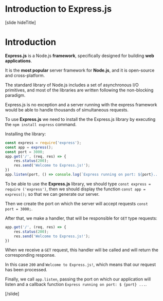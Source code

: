 # Introduction to Express.js

[slide hideTitle]

# Introduction

**Express.js** is a Node.js **framework**, specifically designed for building **web applications**. 

It is the **most popular** server framework for **Node.js**, and it is open-source and cross-platform.

The standard library of Node.js includes a set of asynchronous I/O primitives, and most of the libraries are written following the non-blocking paradigm.

Express.js is no exception and a server running with the express framework would be able to handle thousands of simultaneous requests.

To use **Express.js** we need to install the the Express.js library by executing the `npm install express` command.

Installing the library:

```js
const express = require('express');
const app = express();
const port = 3000;
app.get('/', (req, res) => {
    res.status(200);
    res.send('Welcome to Express.js!');
})
app.listen(port, () => console.log(`Express running on port: ${port}...`));
```

To be able to use the **Express.js** library, we should type `const express = require ('express')`, then we should display the function `const app = express();` so that we can generate our server.

Then we create the port on which the server will accept requests `const port = 3000;`.

After that, we make a handler, that will be responsible for `GET` type requests:

```js
app.get('/', (req, res) => {
    res.status(200);
    res.send('Welcome to Express.js!');
})
```

When we receive a `GET` request, this handler will be called and will return the corresponding response.

In this case `200` and `Welcome to Express.js!`, which means that our request has been processed.

Finally, we call `app.listen`, passing the port on which our application will listen and a callback function `Express running on port: $ {port} ...`.

[/slide]